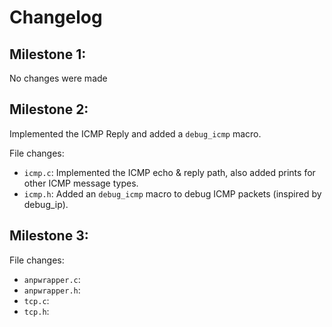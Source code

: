 # Changelog

## Milestone 1:
No changes were made

## Milestone 2:
Implemented the ICMP Reply and added a `debug_icmp` macro.

File changes:
- `icmp.c`: Implemented the ICMP echo & reply path, also added prints for other ICMP message types.
- `icmp.h`: Added an `debug_icmp` macro to debug ICMP packets (inspired by debug_ip). 

## Milestone 3:

File changes:
- `anpwrapper.c`:
- `anpwrapper.h`:
- `tcp.c`:
- `tcp.h`:

